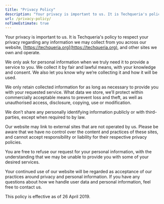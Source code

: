 ```yaml
---
title: "Privacy Policy"
description: "Your privacy is important to us. It is Techqueria's policy to respect your privacy regarding any information we may collect from you across our website and other sites we own and operate."
url: /privacy-policy/
noTimeEstimate: true
---
```


Your privacy is important to us. It is Techqueria's policy to respect your privacy regarding any information we may collect from you across our website, [https://techqueria.org](https://techqueria.org), and other sites we own and operate.

We only ask for personal information when we truly need it to provide a service to you. We collect it by fair and lawful means, with your knowledge and consent. We also let you know why we’re collecting it and how it will be used.

We only retain collected information for as long as necessary to provide you with your requested service. What data we store, we’ll protect within commercially acceptable means to prevent loss and theft, as well as unauthorised access, disclosure, copying, use or modification.

We don’t share any personally identifying information publicly or with third-parties, except when required to by law.

Our website may link to external sites that are not operated by us. Please be aware that we have no control over the content and practices of these sites, and cannot accept responsibility or liability for their respective privacy policies.

You are free to refuse our request for your personal information, with the understanding that we may be unable to provide you with some of your desired services.

Your continued use of our website will be regarded as acceptance of our practices around privacy and personal information. If you have any questions about how we handle user data and personal information, feel free to contact us.

This policy is effective as of 26 April 2019.
